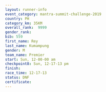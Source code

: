 ```yaml
---
layout: runner-info 
event_category: mantra-summit-challenge-2019 
country: PH
category_km: 35KM 
overall_rank:  9999
gender_rank: 
bib: 559
first_name: Rey
last_name: Kumampung
gender: M
team_name: Premier
start: Sun, 12-00-00 am
checkpoint8: Sun, 12-17-13 pm
finish: 
race_time: 12-17-13
status: DNF
certificate: 
---
```

